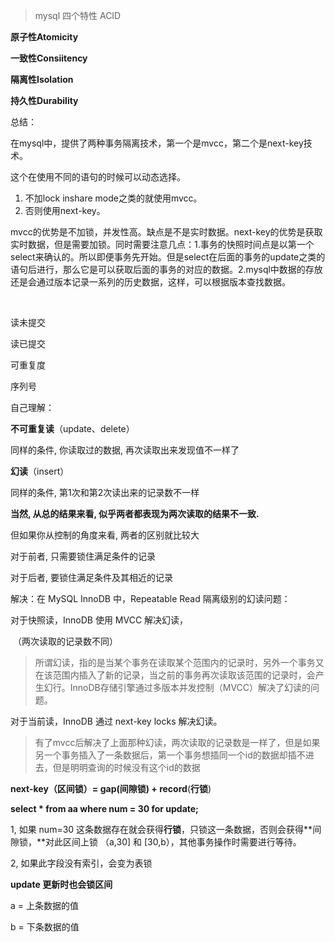> mysql 四个特性 ACID	

**原子性Atomicity**  

**一致性Consiitency**  

**隔离性Isolation**  

**持久性Durability**





总结：

在mysql中，提供了两种事务隔离技术，第一个是mvcc，第二个是next-key技术。

这个在使用不同的语句的时候可以动态选择。

1. 不加lock inshare mode之类的就使用mvcc。
2. 否则使用next-key。

mvcc的优势是不加锁，并发性高。缺点是不是实时数据。next-key的优势是获取实时数据，但是需要加锁。同时需要注意几点：1.事务的快照时间点是以第一个select来确认的。所以即便事务先开始。但是select在后面的事务的update之类的语句后进行，那么它是可以获取后面的事务的对应的数据。2.mysql中数据的存放还是会通过版本记录一系列的历史数据，这样，可以根据版本查找数据。

​     

读未提交  

读已提交  

可重复度

序列号

自己理解：

**不可重复读**（update、delete）

同样的条件, 你读取过的数据, 再次读取出来发现值不一样了

**幻读**（insert）

同样的条件, 第1次和第2次读出来的记录数不一样

 **当然, 从总的结果来看, 似乎两者都表现为两次读取的结果不一致.**

但如果你从控制的角度来看, 两者的区别就比较大

对于前者, 只需要锁住满足条件的记录

对于后者, 要锁住满足条件及其相近的记录

解决：在 MySQL InnoDB 中，Repeatable Read 隔离级别的幻读问题：

对于快照读，InnoDB 使用 MVCC 解决幻读，

​	（两次读取的记录数不同）

> ​		所谓幻读，指的是当某个事务在读取某个范围内的记录时，另外一个事务又在该范围内插入了新的记录，当之前的事务再次读取该范围的记录时，会产生幻行。InnoDB存储引擎通过多版本并发控制（MVCC）解决了幻读的问题。

对于当前读，InnoDB 通过 next-key locks 解决幻读。

> 有了mvcc后解决了上面那种幻读，两次读取的记录数是一样了，但是如果另一个事务插入了一条数据后，第一个事务想插同一个id的数据却插不进去，但是明明查询的时候没有这个id的数据

**next-key（区间锁）= gap(间隙锁) + record**(**行锁**)

**select \* from aa where num = 30 for update;**  

1, 如果 num=30 这条数据存在就会获得**行锁**，只锁这一条数据，否则会获得**间隙锁，**对此区间上锁 （a,30] 和 [30,b），其他事务操作时需要进行等待。

2, 如果此字段没有索引，会变为表锁

**update 更新时也会锁区间**

a = 上条数据的值

b = 下条数据的值